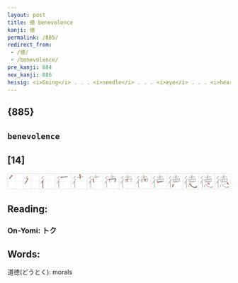 ```yaml
---
layout: post
title: 徳 benevolence
kanji: 徳
permalink: /885/
redirect_from:
 - /徳/
 - /benevolence/
pre_kanji: 884
nex_kanji: 886
heisig: <i>Going</i> . . . <i>needle</i> . . . <i>eye</i> . . . <i>heart</i>. Refer back now to the note in frame 890.
---
```


## {885}

## `benevolence`

## [14]

<div class="stroke"><img src="../images/E5BEB3.png" /></div>

## Reading:

### On-Yomi: トク

## Words:

道徳(どうとく): morals
